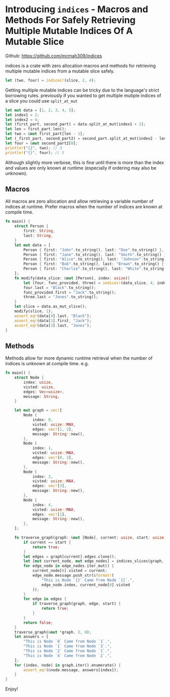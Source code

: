 # Introducing `indices` - Macros and Methods For Safely Retrieving Multiple Mutable Indices Of A Mutable Slice

Github: <https://github.com/mcmah309/indices>

indices is a crate with zero allocation macros and methods for retrieving multiple mutable indices from a mutable slice safely.


```rust 
let (two, four) = indices!(slice, 2, 4);
```


Getting multiple mutable indices can be tricky due to the language's strict borrowing rules.
previously if you wanted to get multiple mutiple indices of a slice you could use `split_at_mut`
```rust
let mut data = [1, 2, 3, 4, 5];
let index1 = 2;
let index2 = 4;
let (first_part, second_part) = data.split_at_mut(index1 + 1);
let len = first_part.len();
let two = &mut first_part[len - 1];
let (_first_part, second_part2) = second_part.split_at_mut(index2 - len);
let four = &mut second_part2[0];
println!("{}", two); // 3
println!("{}", four); // 5
```
Although slightly more verbose, this is fine until there is more than the index and values are only known at runtime (especially if ordering may also be unknown).


## Macros
All macros are zero allocation and allow retrieving a variable number of indices at runtime. Prefer macros when the number
of indices are known at compile time.
```rust
fn main() {
    struct Person {
        first: String,
        last: String,
    }
    let mut data = [
        Person { first: "John".to_string(), last: "Doe".to_string() },
        Person { first: "Jane".to_string(), last: "Smith".to_string() },
        Person { first: "Alice".to_string(), last: "Johnson".to_string() },
        Person { first: "Bob".to_string(), last: "Brown".to_string() },
        Person { first: "Charlie".to_string(), last: "White".to_string() },
    ];
    fn modify(data_slice: &mut [Person], index: usize){
        let (four, func_provided, three) = indices!(data_slice, 4, index, 3);
        four.last = "Black".to_string();
        func_provided.first = "Jack".to_string();
        three.last = "Jones".to_string();
    }
    let slice = data.as_mut_slice();
    modify(slice, 1);
    assert_eq!(data[4].last, "Black");
    assert_eq!(data[1].first, "Jack");
    assert_eq!(data[3].last, "Jones");
}
```
## Methods
Methods allow for more dynamic runtime retrieval when the number of indices is unknown at compile time. e.g.
```rust
fn main() {
    struct Node {
        index: usize,
        visted: usize,
        edges: Vec<usize>,
        message: String,
    }

    let mut graph = vec![
        Node {
            index: 0,
            visted: usize::MAX,
            edges: vec![1, 2],
            message: String::new(),
        },
        Node {
            index: 1,
            visted: usize::MAX,
            edges: vec![0, 2],
            message: String::new(),
        },
        Node {
            index: 2,
            visted: usize::MAX,
            edges: vec![3],
            message: String::new(),
        },
        Node {
            index: 4,
            visted: usize::MAX,
            edges: vec![1],
            message: String::new(),
        },
    ];

    fn traverse_graph(graph: &mut [Node], current: usize, start: usize) -> bool {
        if current == start {
            return true;
        }
        let edges = graph[current].edges.clone();
        let [mut current_node, mut edge_nodes] = indices_slices(graph, [&[current], &edges]);
        for edge_node in edge_nodes.iter_mut() {
            current_node[0].visted = current;
            edge_node.message.push_str(&format!(
                "This is Node `{}` Came from Node `{}`.",
                edge_node.index, current_node[0].visted
            ));
        }
        for edge in edges {
            if traverse_graph(graph, edge, start) {
                return true;
            }
        }
        return false;
    }
    traverse_graph(&mut *graph, 2, 0);
    let answers = [
        "This is Node `0` Came from Node `1`.",
        "This is Node `1` Came from Node `3`.",
        "This is Node `2` Came from Node `1`.",
        "This is Node `4` Came from Node `2`.",
    ];
    for (index, node) in graph.iter().enumerate() {
        assert_eq!(&node.message, answers[index]);
    }
}
```

Enjoy!